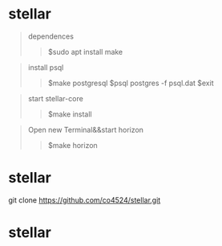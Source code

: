 # stellar

>dependences
>>$sudo apt install make

>install psql
>>$make postgresql      $psql postgres -f psql.dat    $exit


>start stellar-core
>>$make install

>Open new Terminal&&start horizon
>>$make horizon

# stellar

git clone https://github.com/co4524/stellar.git

# stellar
